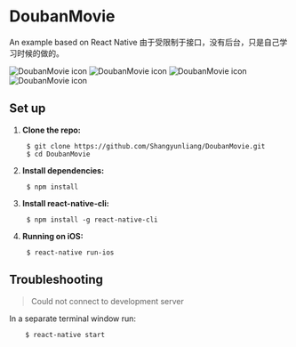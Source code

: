 # DoubanMovie
An example based on React Native
由于受限制于接口，没有后台，只是自己学习时候的做的。


![DoubanMovie icon](./images/1.png)
![DoubanMovie icon](./images/2.png)
![DoubanMovie icon](./images/3.png)
![DoubanMovie icon](./images/5.png)

## Set up
1. **Clone the repo:**

		$ git clone https://github.com/Shangyunliang/DoubanMovie.git  
		$ cd DoubanMovie
	
1. **Install dependencies:**

		$ npm install

1. **Install react-native-cli:**

		$ npm install -g react-native-cli

1. **Running on iOS:**

		$ react-native run-ios

## Troubleshooting
> Could not connect to development server

In a separate terminal window run:

		$ react-native start
